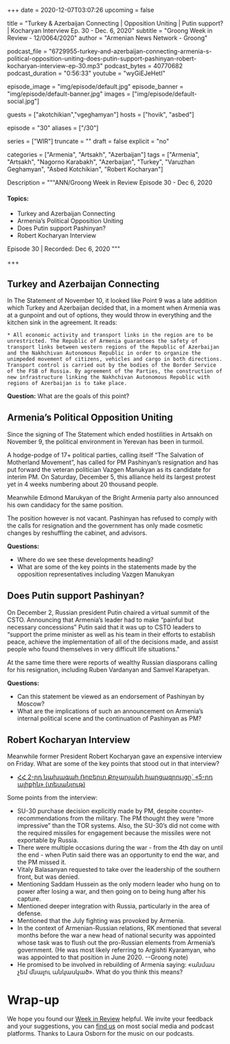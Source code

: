 +++
date = 2020-12-07T03:07:26
upcoming = false

title = "Turkey & Azerbaijan Connecting | Opposition Uniting | Putin support? | Kocharyan Interview Ep. 30 - Dec. 6, 2020"
subtitle = "Groong Week in Review - 12/0064/2020"
author = "Armenian News Network - Groong"

podcast_file = "6729955-turkey-and-azerbaijan-connecting-armenia-s-political-opposition-uniting-does-putin-support-pashinyan-robert-kocharyan-interview-ep-30.mp3"
podcast_bytes = 40770682
podcast_duration = "0:56:33"
youtube = "wyGiEJeHetI"

episode_image = "img/episode/default.jpg"
episode_banner = "img/episode/default-banner.jpg"
images = ["img/episode/default-social.jpg"]

guests = ["akotchikian","vgeghamyan"]
hosts = ["hovik", "asbed"]

episode = "30"
aliases = ["/30"]

series = ["WIR"]
truncate = ""
draft = false
explicit = "no"

categories = ["Armenia", "Artsakh", "Azerbaijan"]
tags = ["Armenia", "Artsakh", "Nagorno Karabakh", "Azerbaijan", "Turkey", "Varuzhan Geghamyan", "Asbed Kotchikian", "Robert Kocharyan"]

Description = """ANN/Groong Week in Review Episode 30 - Dec 6, 2020

#### Topics:
* Turkey and Azerbaijan Connecting
* Armenia’s Political Opposition Uniting
* Does Putin support Pashinyan?
* Robert Kocharyan Interview

Episode 30 | Recorded: Dec 6, 2020
"""

+++

## Turkey and Azerbaijan Connecting

In The Statement of November 10, it looked like Point 9 was a late addition which Turkey and Azerbaijan decided that, in a moment when Armenia was at a gunpoint and out of options, they would throw in everything and the kitchen sink in the agreement. It reads:

    * All economic activity and transport links in the region are to be unrestricted. The Republic of Armenia guarantees the safety of transport links between western regions of the Republic of Azerbaijan and the Nakhchivan Autonomous Republic in order to organize the unimpeded movement of citizens, vehicles and cargo in both directions. Transport control is carried out by the bodies of the Border Service of the FSB of Russia. By agreement of the Parties, the construction of new infrastructure linking the Nakhchivan Autonomous Republic with regions of Azerbaijan is to take place.

**Question:**
What are the goals of this point?


## Armenia’s Political Opposition Uniting

Since the signing of The Statement which ended hostilities in Artsakh on November 9, the political environment in Yerevan has been in turmoil.

A hodge-podge of 17+ political parties, calling itself “The Salvation of Motherland Movement”, has called for PM Pashinyan’s resignation and has put forward the veteran politician Vazgen Manukyan as its candidate for interim PM. On Saturday, December 5, this alliance held its largest protest yet in 4 weeks numbering about 20 thousand people.

Meanwhile Edmond Marukyan of the Bright Armenia party also announced his own candidacy for the same position.

The position however is not vacant. Pashinyan has refused to comply with the calls for resignation and the government has only made cosmetic changes by reshuffling the cabinet, and advisors.

**Questions:**
* Where do we see these developments heading?
* What are some of the key points in the statements made by the opposition representatives including Vazgen Manukyan

## Does Putin support Pashinyan?

On December 2, Russian president Putin chaired a virtual summit of the CSTO. Announcing that Armenia’s leader had to make “painful but necessary concessions” Putin said that it was up to CSTO leaders to “support the prime minister as well as his team in their efforts to establish peace, achieve the implementation of all of the decisions made, and assist people who found themselves in very difficult life situations."

At the same time there were reports of wealthy Russian diasporans calling for his resignation, including Ruben Vardanyan and Samvel Karapetyan.

**Questions:**
* Can this statement be viewed as an endorsement of Pashinyan by Moscow?
* What are the implications of such an announcement on Armenia’s internal political scene and the continuation of Pashinyan as PM?

 
## Robert Kocharyan Interview

Meanwhile former President Robert Kocharyan gave an expensive interview on Friday. What are some of the key points that stood out in that interview?
* [ՀՀ 2-րդ նախագահ Ռոբերտ Քոչարյանի հարցազրույցը` «5-րդ ալիքին» (տեսանյութ)](https://www.youtube.com/watch?v=05XYSYjVAds)

Some points from the interview:
* SU-30 purchase decision explicitly made by PM, despite counter-recommendations from the military. The PM thought they were “more impressive” than the TOR systems. Also, the SU-30’s did not come with the required missiles for engagement because the missiles were not exportable by Russia.
* There were multiple occasions during the war - from the 4th day on until the end - when Putin said there was an opportunity to end the war, and the PM missed it.
* Vitaly Balasanyan requested to take over the leadership of the southern front, but was denied.
* Mentioning Saddam Hussein as the only modern leader who hung on to power after losing a war, and then going on to being hung after his capture.
* Mentioned deeper integration with Russia, particularly in the area of defense.
* Mentioned that the July fighting was provoked by Armenia.
* In the context of Armenian-Russian relations, RK mentioned that several months before the war a new head of national security was appointed whose task was to flush out the pro-Russian elements from Armenia’s government. (He was most likely referring to Argishti Kyaramyan, who was appointed to that position in June 2020. --Groong note)
* He promised to be involved in rebuilding of Armenia saying: «անմաս չեմ մնալու անկասկած». What do you think this means?

# Wrap-up

We hope you found our [Week in Review](https://podcasts.groong.org/) helpful. We invite your feedback and your suggestions, you can [find us](https://linktr.ee/groong) on most social media and podcast platforms. Thanks to Laura Osborn for the music on our podcasts.
